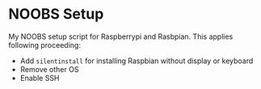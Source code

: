# NOOBS Setup
My NOOBS setup script for Raspberrypi and Rasbpian.
This applies following proceeding:
* Add `silentinstall` for installing Raspbian without display or keyboard
* Remove other OS
* Enable SSH
